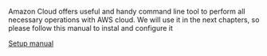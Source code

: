 Amazon Cloud offers useful and handy command line tool to perform all necessary operations with AWS cloud. We will use it in the next chapters, so please follow this manual to instal and configure it

[Setup manual](http://docs.aws.amazon.com/AWSEC2/latest/CommandLineReference/set-up-ec2-cli-linux.html)
 
 
